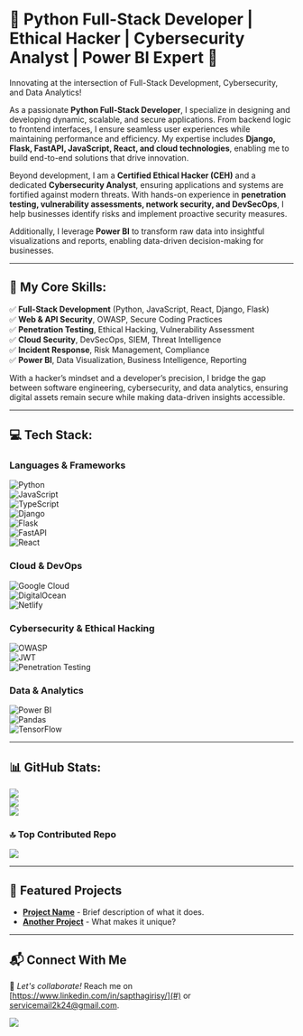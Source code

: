 # 🚀 Python Full-Stack Developer | Ethical Hacker | Cybersecurity Analyst | Power BI Expert 🔐

Innovating at the intersection of Full-Stack Development, Cybersecurity, and Data Analytics!

As a passionate **Python Full-Stack Developer**, I specialize in designing and developing dynamic, scalable, and secure applications. From backend logic to frontend interfaces, I ensure seamless user experiences while maintaining performance and efficiency. My expertise includes **Django, Flask, FastAPI, JavaScript, React, and cloud technologies**, enabling me to build end-to-end solutions that drive innovation.

Beyond development, I am a **Certified Ethical Hacker (CEH)** and a dedicated **Cybersecurity Analyst**, ensuring applications and systems are fortified against modern threats. With hands-on experience in **penetration testing, vulnerability assessments, network security, and DevSecOps**, I help businesses identify risks and implement proactive security measures.

Additionally, I leverage **Power BI** to transform raw data into insightful visualizations and reports, enabling data-driven decision-making for businesses.

---

## 🔹 My Core Skills:

✅ **Full-Stack Development** (Python, JavaScript, React, Django, Flask)  
✅ **Web & API Security**, OWASP, Secure Coding Practices  
✅ **Penetration Testing**, Ethical Hacking, Vulnerability Assessment  
✅ **Cloud Security**, DevSecOps, SIEM, Threat Intelligence  
✅ **Incident Response**, Risk Management, Compliance  
✅ **Power BI**, Data Visualization, Business Intelligence, Reporting  

With a hacker’s mindset and a developer’s precision, I bridge the gap between software engineering, cybersecurity, and data analytics, ensuring digital assets remain secure while making data-driven insights accessible.

---

## 💻 Tech Stack:

### **Languages & Frameworks**
![Python](https://img.shields.io/badge/python-3670A0?style=flat-square&logo=python&logoColor=ffdd54)  
![JavaScript](https://img.shields.io/badge/javascript-%23323330.svg?style=flat-square&logo=javascript&logoColor=%23F7DF1E)  
![TypeScript](https://img.shields.io/badge/typescript-%23007ACC.svg?style=flat-square&logo=typescript&logoColor=white)  
![Django](https://img.shields.io/badge/django-%23092E20.svg?style=flat-square&logo=django&logoColor=white)  
![Flask](https://img.shields.io/badge/flask-%23000.svg?style=flat-square&logo=flask&logoColor=white)  
![FastAPI](https://img.shields.io/badge/FastAPI-005571?style=flat-square&logo=fastapi)  
![React](https://img.shields.io/badge/react-%2320232a.svg?style=flat-square&logo=react&logoColor=%2361DAFB)  

### **Cloud & DevOps**
![Google Cloud](https://img.shields.io/badge/GoogleCloud-%234285F4.svg?style=flat-square&logo=google-cloud&logoColor=white)  
![DigitalOcean](https://img.shields.io/badge/DigitalOcean-%230167ff.svg?style=flat-square&logo=digitalOcean&logoColor=white)  
![Netlify](https://img.shields.io/badge/netlify-%23000000.svg?style=flat-square&logo=netlify&logoColor=#00C7B7)  

### **Cybersecurity & Ethical Hacking**
![OWASP](https://img.shields.io/badge/OWASP-%23blue.svg?style=flat-square&logo=owasp&logoColor=white)  
![JWT](https://img.shields.io/badge/JWT-black?style=flat-square&logo=JSON%20web%20tokens)  
![Penetration Testing](https://img.shields.io/badge/PenTesting-%23red.svg?style=flat-square&logo=security)  

### **Data & Analytics**
![Power BI](https://img.shields.io/badge/PowerBI-%23F2C811.svg?style=flat-square&logo=powerbi&logoColor=black)  
![Pandas](https://img.shields.io/badge/pandas-%23150458.svg?style=flat-square&logo=pandas&logoColor=white)  
![TensorFlow](https://img.shields.io/badge/TensorFlow-%23FF6F00.svg?style=flat-square&logo=TensorFlow&logoColor=white)  

---

## 📊 GitHub Stats:
![](https://github-readme-stats.vercel.app/api?username=Sapthagiri&theme=dark&hide_border=false&include_all_commits=false&count_private=false)  
![](https://nirzak-streak-stats.vercel.app/?user=Sapthagiri&theme=dark&hide_border=false)  
![](https://github-readme-stats.vercel.app/api/top-langs/?username=Sapthagiri&theme=dark&hide_border=false&include_all_commits=false&count_private=false&layout=compact)  

### 🔝 Top Contributed Repo
![](https://github-contributor-stats.vercel.app/api?username=Sapthagiri&limit=5&theme=dark&combine_all_yearly_contributions=true)  

---

## 📌 Featured Projects
- [**Project Name**](#) - Brief description of what it does.  
- [**Another Project**](#) - What makes it unique?  

---

## 📬 Connect With Me
💬 *Let's collaborate!* Reach me on [https://www.linkedin.com/in/sapthagirisy/](#) or [servicemail2k24@gmail.com](#).  

[![](https://visitcount.itsvg.in/api?id=Sapthagiri&icon=1&color=3)](https://visitcount.itsvg.in)

